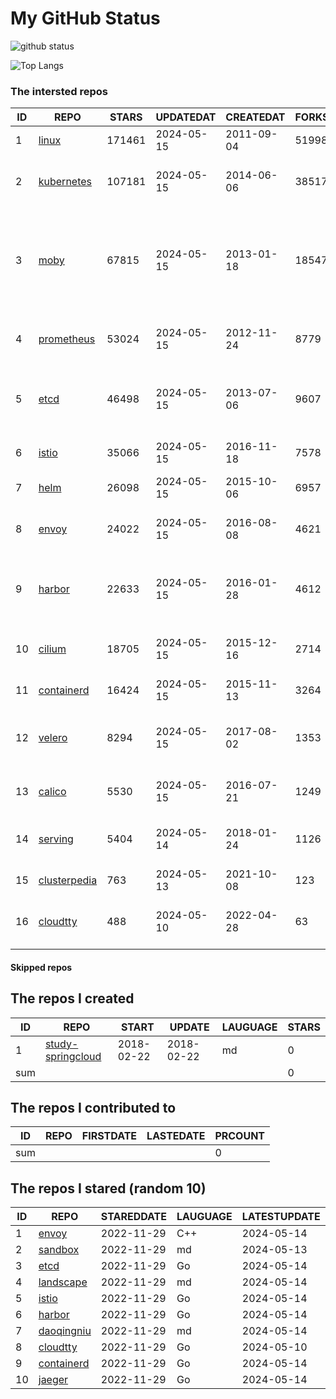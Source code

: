 # My GitHub Status

<img src="https://github-readme-stats-1.yihong0618.vercel.app/api?username=daoqingniu&show_icons=true&&&hide_title=true&count_private=true" alt="github status" />

![Top Langs](https://github-readme-stats-1.yihong0618.vercel.app/api/top-langs/?username=daoqingniu&layout=compact)

<!--START_SECTION:github_repos-->
### The intersted repos
| ID |                              REPO                               | STARS  | UPDATEDAT  | CREATEDAT  | FORKSCOUNT |                                                DESCRIPTIONS                                                |
|----|-----------------------------------------------------------------|--------|------------|------------|------------|------------------------------------------------------------------------------------------------------------|
|  1 | [linux](https://github.com/torvalds/linux)                      | 171461 | 2024-05-15 | 2011-09-04 |      51998 | Linux kernel source tree                                                                                   |
|  2 | [kubernetes](https://github.com/kubernetes/kubernetes)          | 107181 | 2024-05-15 | 2014-06-06 |      38517 | Production-Grade Container Scheduling and Management                                                       |
|  3 | [moby](https://github.com/moby/moby)                            |  67815 | 2024-05-15 | 2013-01-18 |      18547 | The Moby Project - a collaborative project for the container ecosystem to assemble container-based systems |
|  4 | [prometheus](https://github.com/prometheus/prometheus)          |  53024 | 2024-05-15 | 2012-11-24 |       8779 | The Prometheus monitoring system and time series database.                                                 |
|  5 | [etcd](https://github.com/etcd-io/etcd)                         |  46498 | 2024-05-15 | 2013-07-06 |       9607 | Distributed reliable key-value store for the most critical data of a distributed system                    |
|  6 | [istio](https://github.com/istio/istio)                         |  35066 | 2024-05-15 | 2016-11-18 |       7578 | Connect, secure, control, and observe services.                                                            |
|  7 | [helm](https://github.com/helm/helm)                            |  26098 | 2024-05-15 | 2015-10-06 |       6957 | The Kubernetes Package Manager                                                                             |
|  8 | [envoy](https://github.com/envoyproxy/envoy)                    |  24022 | 2024-05-15 | 2016-08-08 |       4621 | Cloud-native high-performance edge/middle/service proxy                                                    |
|  9 | [harbor](https://github.com/goharbor/harbor)                    |  22633 | 2024-05-15 | 2016-01-28 |       4612 | An open source trusted cloud native registry project that stores, signs, and scans content.                |
| 10 | [cilium](https://github.com/cilium/cilium)                      |  18705 | 2024-05-15 | 2015-12-16 |       2714 | eBPF-based Networking, Security, and Observability                                                         |
| 11 | [containerd](https://github.com/containerd/containerd)          |  16424 | 2024-05-15 | 2015-11-13 |       3264 | An open and reliable container runtime                                                                     |
| 12 | [velero](https://github.com/vmware-tanzu/velero)                |   8294 | 2024-05-15 | 2017-08-02 |       1353 | Backup and migrate Kubernetes applications and their persistent volumes                                    |
| 13 | [calico](https://github.com/projectcalico/calico)               |   5530 | 2024-05-15 | 2016-07-21 |       1249 | Cloud native networking and network security                                                               |
| 14 | [serving](https://github.com/knative/serving)                   |   5404 | 2024-05-14 | 2018-01-24 |       1126 | Kubernetes-based, scale-to-zero, request-driven compute                                                    |
| 15 | [clusterpedia](https://github.com/clusterpedia-io/clusterpedia) |    763 | 2024-05-13 | 2021-10-08 |        123 | The Encyclopedia of Kubernetes clusters                                                                    |
| 16 | [cloudtty](https://github.com/cloudtty/cloudtty)                |    488 | 2024-05-10 | 2022-04-28 |         63 | A Friendly Kubernetes CloudShell (Web Terminal) !                                                          |



#### Skipped repos
<!--END_SECTION:github_repos-->

<!--START_SECTION:my_github-->
## The repos I created
| ID  |                                 REPO                                 |   START    |   UPDATE   | LAUGUAGE | STARS |
|-----|----------------------------------------------------------------------|------------|------------|----------|-------|
|   1 | [study-springcloud](https://github.com/daoqingniu/study-springcloud) | 2018-02-22 | 2018-02-22 | md       |     0 |
| sum |                                                                      |            |            |          |     0 |

## The repos I contributed to
| ID  | REPO | FIRSTDATE | LASTEDATE | PRCOUNT |
|-----|------|-----------|-----------|---------|
| sum |      |           |           |       0 |

## The repos I stared (random 10)
| ID |                          REPO                          | STAREDDATE | LAUGUAGE | LATESTUPDATE |
|----|--------------------------------------------------------|------------|----------|--------------|
|  1 | [envoy](https://github.com/envoyproxy/envoy)           | 2022-11-29 | C++      | 2024-05-14   |
|  2 | [sandbox](https://github.com/cncf/sandbox)             | 2022-11-29 | md       | 2024-05-13   |
|  3 | [etcd](https://github.com/etcd-io/etcd)                | 2022-11-29 | Go       | 2024-05-14   |
|  4 | [landscape](https://github.com/cncf/landscape)         | 2022-11-29 | md       | 2024-05-14   |
|  5 | [istio](https://github.com/istio/istio)                | 2022-11-29 | Go       | 2024-05-14   |
|  6 | [harbor](https://github.com/goharbor/harbor)           | 2022-11-29 | Go       | 2024-05-14   |
|  7 | [daoqingniu](https://github.com/daoqingniu/daoqingniu) | 2022-11-29 | md       | 2024-05-14   |
|  8 | [cloudtty](https://github.com/cloudtty/cloudtty)       | 2022-11-29 | Go       | 2024-05-10   |
|  9 | [containerd](https://github.com/containerd/containerd) | 2022-11-29 | Go       | 2024-05-14   |
| 10 | [jaeger](https://github.com/jaegertracing/jaeger)      | 2022-11-29 | Go       | 2024-05-14   |

<!--END_SECTION:my_github-->
